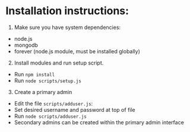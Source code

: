 # Installation instructions:

1. Make sure you have system dependencies:
- node.js
- mongodb
- forever (node.js module, must be installed globally)

2. Install modules and run setup script.
- Run `npm install`
- Run `node scripts/setup.js`

3. Create a primary admin
- Edit the file `scripts/adduser.js`:
- Set desired username and password at top of file
- Run `node scripts/adduser.js`
- Secondary admins can be created within the primary admin interface